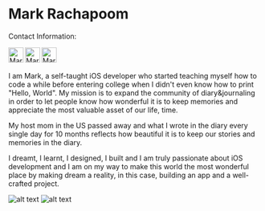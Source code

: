 # Mark Rachapoom
 
Contact Information:

 <a href="https://www.linkedin.com/in/rphanchotong/">
   <img align="left" alt="Mark's Instagram" width="30px" src="https://cdn.jsdelivr.net/npm/simple-icons@v3/icons/linkedin.svg" />
 </a>
 <a href="https://www.instagram.com/markkypanc/">
   <img align="left" alt="Mark's Instagram" width="30px" src="https://cdn.jsdelivr.net/npm/simple-icons@v3/icons/instagram.svg" />
 </a>
 <a href="https://www.facebook.com/Rachapoom Phanchotong">
   <img align="left" alt="Mark's Instagram" width="30px" src="https://cdn.jsdelivr.net/npm/simple-icons@v3/icons/facebook.svg" />
 </a>
 
<br />
<br />
 
I am Mark, a self-taught iOS developer who started teaching myself how to code a while before entering college when I didn't even know how to print "Hello, World". My mission is to expand the community of diary&journaling in order to let people know how wonderful it is to keep memories and appreciate the most valuable asset of our life, time.

My host mom in the US passed away and what I wrote in the diary every single day for 10 months reflects how beautiful it is to keep our stories and memories in the diary.

I dreamt, I learnt, I designed, I built and I am truly passionate about iOS development and I am on my way to make this world the most wonderful place by making dream a reality, in this case, building an app and a well-crafted project.

![alt text](https://polywork-production.imgix.net/jcj97s3zhzk4363mx9oceuxm1fyr?ixlib=rails-4.2.0&w=4096&auto=format&dpr=1&q=75)
![alt text](https://pbs.twimg.com/media/E_51M0XUUBghc5y?format=jpg&name=4096x4096)
